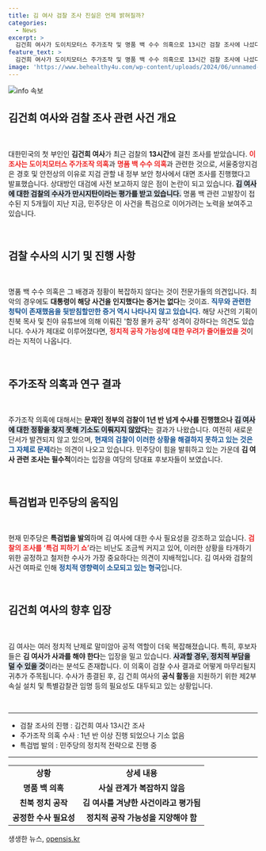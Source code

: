 ```yaml
---
title: 김 여사 검찰 조사 진실은 언제 밝혀질까?
categories:
  - News
excerpt: >
  김건희 여사가 도이치모터스 주가조작 및 명품 백 수수 의혹으로 13시간 검찰 조사에 나섰다. 민주당은 이를 특검 피하기 쇼라 비판하며, 여사의 사과와 철저한 수사를 촉구했다. 정치적 논란 속에 김 여사의 향후 행보가 주목받고 있다!
feature_text: >
  김건희 여사가 도이치모터스 주가조작 및 명품 백 수수 의혹으로 13시간 검찰 조사에 나섰다. 민주당은 이를 특검 피하기 쇼라 비판하며, 여사의 사과와 철저한 수사를 촉구했다. 정치적 논란 속에 김 여사의 향후 행보가 주목받고 있다!
image: 'https://www.behealthy4u.com/wp-content/uploads/2024/06/unnamed-file.png'
---
```


<p><img src="https://www.behealthy4u.com/wp-content/uploads/2024/06/unnamed-file.png" alt="info 속보" /></p>

<h2 data-ke-size="size26">김건희 여사와 검찰 조사 관련 사건 개요</h2>

<p data-ke-size="size16">&nbsp;</p>

<p>대한민국의 첫 부인인 <b>김건희 여사</b>가 최근 검찰의 <b>13시간</b>에 걸친 조사를 받았습니다. <b><span style="color: #ee2323;">이 조사는 도이치모터스 주가조작 의혹</span></b>과 <b><span style="color: #ee2323;">명품 백 수수 의혹</span></b>과 관련한 것으로, 서울중앙지검은 경호 및 안전상의 이유로 지검 관할 내 정부 보안 청사에서 대면 조사를 진행했다고 발표했습니다. 상대방인 대검에 사전 보고하지 않은 점이 논란이 되고 있습니다. <b><span style="background-color: #21538527;">김 여사에 대한 검찰의 수사가 만시지탄이라는 평가를 받고 있습니다.</span></b> 명품 백 관련 고발장이 접수된 지 5개월이 지난 지금, 민주당은 이 사건을 특검으로 이어가려는 노력을 보여주고 있습니다.</p>

<p data-ke-size="size16">&nbsp;</p>

<h2 data-ke-size="size26">검찰 수사의 시기 및 진행 사항</h2>

<p data-ke-size="size16">&nbsp;</p>

<p>명품 백 수수 의혹은 그 배경과 정황이 복잡하지 않다는 것이 전문가들의 의견입니다. 최악의 경우에도 <b>대통령이 해당 사건을 인지했다는 증거는 없다</b>는 것이죠. <b><span style="color: #1a5490;">직무와 관련한 청탁이 존재했음을 뒷받침할만한 증거 역시 나타나지 않고 있습니다.</span></b> 해당 사건의 기획이 친북 목사 및 친야 유튜브에 의해 이뤄진 '함정 몰카 공작' 성격이 강하다는 의견도 있습니다. 수사가 제대로 이루어졌다면, <b><span style="color: #ee2323;">정치적 공작 가능성에 대한 우려가 줄어들었을 것</span></b>이라는 지적이 나옵니다.</p>

<p data-ke-size="size16">&nbsp;</p>

<h2 data-ke-size="size26">주가조작 의혹과 연구 결과</h2>

<p data-ke-size="size16">&nbsp;</p>

<p>주가조작 의혹에 대해서는 <b>문재인 정부의 검찰이 1년 반 넘게 수사를 진행했으나</b> <b><span style="background-color: #21538527;">김 여사에 대한 정황을 찾지 못해 기소도 이뤄지지 않았다</span></b>는 결과가 나왔습니다. 여전히 새로운 단서가 발견되지 않고 있으며, <b><span style="color: #1a5490;">현재의 검찰이 이러한 상황을 해결하지 못하고 있는 것은 그 자체로 문제</span></b>라는 의견이 나오고 있습니다. 민주당이 힘을 발휘하고 있는 가운데 <b>김 여사 관련 조사는 필수적</b>이라는 입장을 여당의 당대표 후보자들이 보였습니다.</p>

<p data-ke-size="size16">&nbsp;</p>

<h2 data-ke-size="size26">특검법과 민주당의 움직임</h2>

<p data-ke-size="size16">&nbsp;</p>

<p>현재 민주당은 <b>특검법을 발의</b>하며 김 여사에 대한 수사 필요성을 강조하고 있습니다. <b><span style="color: #ee2323;">검찰의 조사를 ‘특검 피하기 쇼’</span></b>라는 비난도 조금씩 커지고 있어, 이러한 상황을 타개하기 위한 공정하고 철저한 수사가 가장 중요하다는 의견이 지배적입니다. 김 여사와 검찰의 사건 여파로 인해 <b><span style="color: #1a5490;">정치적 영향력이 소모되고 있는 형국</span></b>입니다.</p>

<p data-ke-size="size16">&nbsp;</p>

<h2 data-ke-size="size26">김건희 여사의 향후 입장</h2>

<p data-ke-size="size16">&nbsp;</p>

<p>김 여사는 여러 정치적 난제로 말미암아 공적 역할이 더욱 복잡해졌습니다. 특히, 후보자들은 <b>김 여사가 사과를 해야 한다</b>는 입장을 밀고 있습니다. <b><span style="background-color: #21538527;">사과할 경우, 정치적 부담을 덜 수 있을 것</span></b>이라는 분석도 존재합니다. 이 의혹이 검찰 수사 결과로 어떻게 마무리될지 귀추가 주목됩니다. 수사가 종결된 후, 김 건희 여사의 <b>공식 활동</b>을 지원하기 위한 제2부속실 설치 및 특별감찰관 임명 등의 필요성도 대두되고 있는 상황입니다.</p>

<p data-ke-size="size16">&nbsp;</p>

<hr>

<ul>
    <li>검찰 조사의 진행 : 김건희 여사 13시간 조사</li>
    <li>주가조작 의혹 수사 : 1년 반 이상 진행 되었으나 기소 없음</li>
    <li>특검법 발의 : 민주당의 정치적 전략으로 진행 중</li>
</ul>

<hr>

<table style="width: 100%; border-collapse: collapse;">
    <tr>
        <td style="text-align: center; height: 17px;"><b>상황</b></td>
        <td style="text-align: center; height: 17px;"><b>상세 내용</b></td>
    </tr>
    <tr>
        <td style="text-align: center; height: 17px;"><b>명품 백 의혹</b></td>
        <td style="text-align: center; height: 17px;"><b>사실 관계가 복잡하지 않음</b></td>
    </tr>
    <tr>
        <td style="text-align: center; height: 17px;"><b>친북 정치 공작</b></td>
        <td style="text-align: center; height: 17px;"><b>김 여사를 겨냥한 사건이라고 평가됨</b></td>
    </tr>
    <tr>
        <td style="text-align: center; height: 17px;"><b>공정한 수사 필요성</b></td>
        <td style="text-align: center; height: 17px;"><b>정치적 공작 가능성을 지양해야 함</b></td>
    </tr>
</table>
생생한 뉴스, <a href="https://opensis.kr" rel="dofollow">opensis.kr</a>


